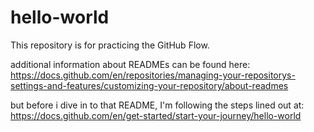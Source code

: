 # hello-world
This repository is for practicing the GitHub Flow.

additional information about READMEs can be found here: https://docs.github.com/en/repositories/managing-your-repositorys-settings-and-features/customizing-your-repository/about-readmes

but before i dive in to that README, I'm following the steps lined out at: https://docs.github.com/en/get-started/start-your-journey/hello-world
